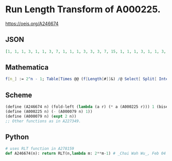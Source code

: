 # Run Length Transform of A000225\.
https://oeis.org/A246674
## JSON
```JSON
[1, 1, 1, 3, 1, 1, 3, 7, 1, 1, 1, 3, 3, 3, 7, 15, 1, 1, 1, 3, 1, 1, 3, 7, 3, 3, 3, 9, 7, 7, 15, 31, 1, 1, 1, 3, 1, 1, 3, 7, 1, 1, 1, 3, 3, 3, 7, 15, 3, 3, 3, 9, 3, 3, 9, 21, 7, 7, 7, 21, 15, 15, 31, 63, 1, 1, 1, 3, 1, 1, 3, 7, 1, 1, 1, 3, 3, 3, 7, 15, 1, 1, 1, 3, 1, 1, 3, 7, 3, 3, 3, 9, 7, 7, 15, 31, 3, 3, 3, 9, 3, 3, 9, 21, 3, 3, 3, 9, 9, 9, 21, 45, 7, 7, 7, 21, 7, 7, 21, 49, 15, 15, 15, 45, 31, 31, 63, 127, 1]
```
## Mathematica
```Mathematica
f[n_] := 2^n - 1; Table[Times @@ (f[Length[#]]&) /@ Select[ Split[ IntegerDigits[n, 2]], #[[1]] == 1&], {n, 0, 100}] (* _Jean-François Alcover_, Jul 11 2017 *)
```
## Scheme
```Scheme
(define (A246674 n) (fold-left (lambda (a r) (* a (A000225 r))) 1 (bisect (reverse (binexp->runcount1list n)) (- 1 (modulo n 2)))))
(define (A000225 n) (- (A000079 n) 1))
(define (A000079 n) (expt 2 n))
;; Other functions as in A227349.
```
## Python
```Python
# uses RLT function in A278159
def A246674(n): return RLT(n,lambda m: 2**m-1) # _Chai Wah Wu_, Feb 04 2022
```
